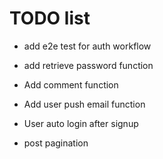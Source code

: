 # TODO list


* add e2e test for auth workflow

* add retrieve password function

* Add comment function

* Add user push email function

* User auto login after signup

* post pagination